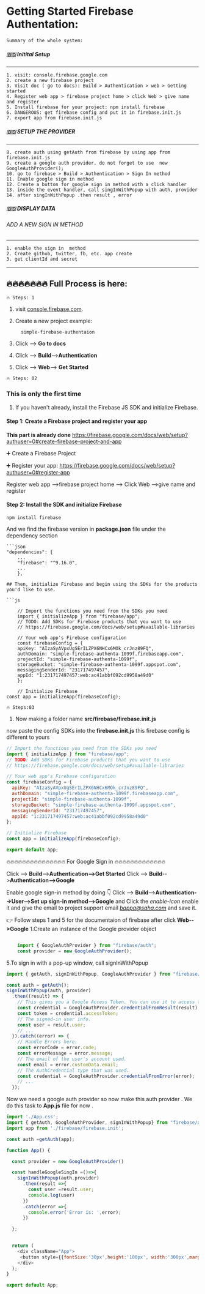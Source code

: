 # Getting Started Firebase Authentation:

`Summary of the whole system:`

##### 🇧🇩  Initital Setup 
-----------------------------
    1. visit: console.firebase.google.com 
    2. create a new firebase project
    3. Visit doc ( go to docs): Build > Authentication > web > Getting started
    4. Register web app > firebase project home > click Web > give name and register
    5. Install firebase for your project: npm install firebase
    6. DANGEROUS: get firebase config and put it in firebase.init.js
    7. export app from firebase.init.js 

##### 🇧🇩 SETUP THE PROVIDER
---------------------------
    8. create auth using getAuth from firebase by using app from firebase.init.js
    9. create a google auth provider. do not forget to use  new GoogleAuthProvider(); 
    10. go to firebase > Build > Authentication > Sign In method 
    11. Enable google sign in method 
    12. Create a button for google sign in method with a click handler
    13. inside the event handler, call singInWithPopup with auth, provider
    14. after singInWithPopup .then result , error 

##### 🇧🇩 DISPLAY DATA

###### ADD A NEW SIGN IN METHOD
-------
    1. enable the sign in  method
    2. Create github, twitter, fb, etc. app create
    3. get clientId and secret 
-------
🔥🔥🔥🔥🔥🔥🔥 Full Process is here:
-------


`🔥 Steps: 1`

1. visit  [console.firebase.com](https://console.firebase.google.com/u/0/).
2. Create a new project example: 

         simple-firebase-authentaion
3. Click --> **Go to docs**
4. Click --> **Build**-->**Authentication**
5. Click --> **Web**--> **Get Started**

`🔥 Steps: 02`
### This is only the first time 
1. If you haven't already, install the Firebase JS SDK and initialize Firebase.

####  Step 1: Create a Firebase project and register your app
 **This part is already done**
        https://firebase.google.com/docs/web/setup?authuser=0#create-firebase-project-and-app

 ➕ Create a Firebase Project

 ➕ Register your app:
    https://firebase.google.com/docs/web/setup?authuser=0#register-app

Register web app -->firebase project home --> Click Web -->give name and register
       
####    Step 2: Install the SDK and initialize Firebase

    npm install firebase
And we find the firebase version in **package.json** file under the dependency section

    ```json
    "dependencies": {
        ...
        "firebase": "^9.16.0",
        ...
        },

```
## Then, initialize Firebase and begin using the SDKs for the products you'd like to use.

```js

    // Import the functions you need from the SDKs you need
    import { initializeApp } from "firebase/app";
    // TODO: Add SDKs for Firebase products that you want to use
    // https://firebase.google.com/docs/web/setup#available-libraries

    // Your web app's Firebase configuration
    const firebaseConfig = {
    apiKey: "AIzaSyAVpxUgSErILZPX6NHCx6MOk_crJnz89FQ",
    authDomain: "simple-firebase-authenta-1099f.firebaseapp.com",
    projectId: "simple-firebase-authenta-1099f",
    storageBucket: "simple-firebase-authenta-1099f.appspot.com",
    messagingSenderId: "231717497457",
    appId: "1:231717497457:web:ac41abbf092cd9958a49d0"
    };

    // Initialize Firebase
const app = initializeApp(firebaseConfig);

```


`🔥 Steps:03`
1. Now making a folder name **src/firebase/firebase.init.js**

now paste the config SDKs into the **firebase.init.js** this firebase config is different to yours

```js
// Import the functions you need from the SDKs you need
import { initializeApp } from "firebase/app";
// TODO: Add SDKs for Firebase products that you want to use
// https://firebase.google.com/docs/web/setup#available-libraries

// Your web app's Firebase configuration
const firebaseConfig = {
  apiKey: "AIzaSyAVpxUgSErILZPX6NHCx6MOk_crJnz89FQ",
  authDomain: "simple-firebase-authenta-1099f.firebaseapp.com",
  projectId: "simple-firebase-authenta-1099f",
  storageBucket: "simple-firebase-authenta-1099f.appspot.com",
  messagingSenderId: "231717497457",
  appId: "1:231717497457:web:ac41abbf092cd9958a49d0"
};

// Initialize Firebase
const app = initializeApp(firebaseConfig);

export default app;

```

🔥🔥🔥🔥🔥🔥🔥🔥🔥🔥🔥🔥🔥🔥🔥  For Google Sign in 🔥🔥🔥🔥🔥🔥🔥🔥🔥🔥🔥🔥🔥


Click --> **Build**-->**Authentication-->Get Started** 
Click --> **Build**-->**Authentication-->Google** 

Enable google sign-in method by doing 👇
Click --> **Build**-->**Authentication-->User-->Set up sign-in method-->Google** and Click the *enable-icon*  enable it and give the  email to project support email *bappa@saha.com* and save it.

👉 Follow steps 1 and 5 for the documentaion of firebase after click **Web-->Google**
1.Create an instance of the Google provider object

```js

    import { GoogleAuthProvider } from "firebase/auth";
    const provider = new GoogleAuthProvider();
```
5.To sign in with a pop-up window, call signInWithPopup
```js
import { getAuth, signInWithPopup, GoogleAuthProvider } from "firebase/auth";

const auth = getAuth();
signInWithPopup(auth, provider)
  .then((result) => {
    // This gives you a Google Access Token. You can use it to access the Google API.
    const credential = GoogleAuthProvider.credentialFromResult(result);
    const token = credential.accessToken;
    // The signed-in user info.
    const user = result.user;
    // ...
  }).catch((error) => {
    // Handle Errors here.
    const errorCode = error.code;
    const errorMessage = error.message;
    // The email of the user's account used.
    const email = error.customData.email;
    // The AuthCredential type that was used.
    const credential = GoogleAuthProvider.credentialFromError(error);
    // ...
  });

```
Now we need a google auth provider so now make this auth provider . We do this 
task to **App.js** file for now .

```js
import './App.css';
import { getAuth, GoogleAuthProvider, signInWithPopup} from "firebase/auth";
import app from './firebase/firebase.init';

const auth =getAuth(app);

function App() {

  const provider = new GoogleAuthProvider()

  const handleGoogleSingIn =()=>{
    signInWithPopup(auth,provider)
      .then(result =>{
        const user =result.user;
        console.log(user)
      })
      .catch(error =>{
        console.error('Error is: ',error);
      })

  };

 
  return (
    <div className="App">
     <button style={{fontSize:'30px',height:'100px', width:'300px',marginTop:'500px'}} onClick={handleGoogleSingIn}>🟢Google Sign In </button>
    </div>
  );
}

export default App;


```



